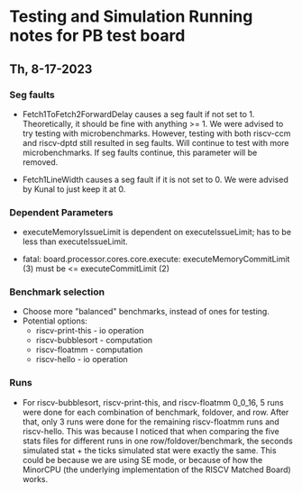 # Testing and Simulation Running notes for PB test board

## Th, 8-17-2023
### Seg faults
* Fetch1ToFetch2ForwardDelay causes a seg fault if not set to 1. Theoretically, it should be fine with anything >= 1. We were advised to try testing with microbenchmarks. However, testing with both riscv-ccm and riscv-dptd still resulted in seg faults. Will continue to test with more microbenchmarks. If seg faults continue, this parameter will be removed.

* Fetch1LineWidth causes a seg fault if it is not set to 0. We were advised by Kunal to just keep it at 0.

### Dependent Parameters
* executeMemoryIssueLimit is dependent on executeIssueLimit; has to be less than executeIssueLimit.

* fatal: board.processor.cores.core.execute: executeMemoryCommitLimit (3) must be <= executeCommitLimit (2)


### Benchmark selection

* Choose more "balanced" benchmarks, instead of ones for testing.
* Potential options:
    - riscv-print-this - io operation
    - riscv-bubblesort - computation
    - riscv-floatmm - computation
    - riscv-hello  - io operation


### Runs
* For riscv-bubblesort, riscv-print-this, and riscv-floatmm 0_0_16, 5 runs were done for each combination of benchmark, foldover, and row. After that, only 3 runs were done for the remaining riscv-floatmm runs and riscv-hello. This was because I noticed that when comparing the five stats files for different runs in one row/foldover/benchmark, the seconds simulated stat + the ticks simulated stat were exactly the same. This could be because we are using SE mode, or because of how the MinorCPU (the underlying implementation of the RISCV Matched Board) works.
